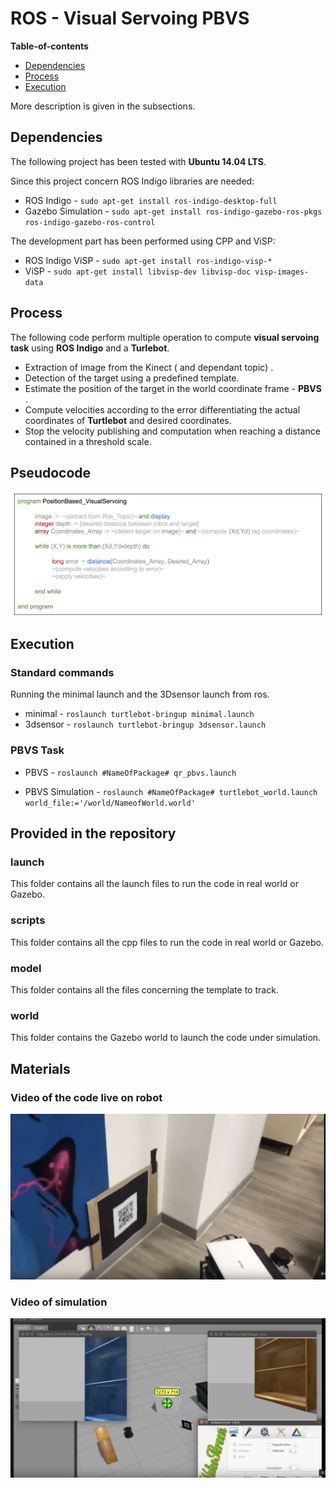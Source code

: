 # ROS - Visual Servoing PBVS

**Table-of-contents**

* [Dependencies](#dependencies)
* [Process](#process)
* [Execution](#execution)

More description is given in the subsections.

## Dependencies

The following project has been tested with **Ubuntu 14.04 LTS**.

Since this project concern ROS Indigo libraries are needed:

* ROS Indigo - `sudo apt-get install ros-indigo-desktop-full`
* Gazebo Simulation - `sudo apt-get install ros-indigo-gazebo-ros-pkgs ros-indigo-gazebo-ros-control`

The development part has been performed using CPP and ViSP:

* ROS Indigo ViSP - `sudo apt-get install ros-indigo-visp-*`
* ViSP - `sudo apt-get install libvisp-dev libvisp-doc visp-images-data`


## Process

The following code perform multiple operation to compute **visual servoing task** using **ROS Indigo** and a **Turlebot**.

* Extraction of image from the Kinect ( and dependant topic) .
* Detection of the target using a predefined template.
* Estimate the position of the target in the world coordinate frame -  **PBVS** .
* Compute velocities according to the error differentiating the actual coordinates of **Turtlebot** and desired coordinates.
* Stop the velocity publishing and computation when reaching a distance contained in a threshold scale.

## Pseudocode

![Base QR](ressources/pseudocode2.png)

## Execution

### Standard commands

Running the minimal launch and the 3Dsensor launch from ros.

* minimal - `roslaunch turtlebot-bringup minimal.launch`
* 3dsensor - `roslaunch turtlebot-bringup 3dsensor.launch`

### PBVS Task

* PBVS - `roslaunch #NameOfPackage# qr_pbvs.launch`

* PBVS Simulation - `roslaunch #NameOfPackage# turtlebot_world.launch world_file:='/world/NameofWorld.world' `

## Provided in the repository

### launch

This folder contains all the launch files to run the code in real world or Gazebo.

### scripts

This folder contains all the cpp files to run the code in real world or Gazebo.

### model

This folder contains all the files concerning the template to track.

### world

This folder contains the Gazebo world to launch the code under simulation.

## Materials

### Video of the code live on robot
[![Watch the video](ressources/vide.png)](https://www.youtube.com/watch?v=K4BQ3v-MSrs)
### Video of simulation
[![Watch the video](ressources/video.png)](https://www.youtube.com/watch?v=qCdgKvE52iY)
